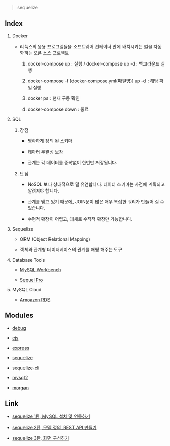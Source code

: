 > sequelize

Index
-----

1. Docker
    -   리눅스의 응용 프로그램들을 소프트웨어 컨테이너 안에 배치시키는 일을 자동화하는 오픈 소스 프로젝트
        1. docker-compose up : 실행  /  docker-compose up -d : 백그라운드 실행

        2. docker-compose -f [docker-compose.yml(파일명)] up -d : 해당 파일 실행

        3. docker ps : 현재 구동 확인

        4. docker-compose down : 종료

2. SQL
    1. 장점
        - 명확하게 정의 된 스키마

        - 데아터 무결성 보장

        - 관계는 각 데이터를 중복없이 한번만 저장됩니다.

    2. 단점
        - NoSQL 보다 상대적으로 덜 유연합니다. 데이터 스키마는 사전에 계획되고 알려져야 합니다.

        - 관계를 맺고 있기 때문에, JOIN문이 많은 매우 복잡한 쿼리가 만들어 질 수 있습니다.

        - 수평적 확장이 어렵고, 대체로 수직적 확장만 가능합니다.

3. Sequelize
    - ORM (Object Relational Mapping)

    - 객체와 관계형 데이터베이스의 관계를 매핑 해주는 도구 

4. Database Tools
    - <a href="https://www.mysql.com/products/workbench/">MySQL Workbench</a>

    - <a href="https://www.sequelpro.com/">Sequel Pro</a>

5. MySQL Cloud
    - <a href="https://aws.amazon.com/ko/documentdb/">Amoazon RDS</a>

Modules
-------

* <a href="https://github.com/visionmedia/debug#readme">debug</a>

* <a href="https://github.com/mde/ejs">ejs</a>

* <a href="http://expressjs.com/">express</a>

* <a href="https://sequelize.org/">sequelize</a>

* <a href="https://www.npmjs.com/package/sequelize-cli">sequelize-cli</a>

* <a href="https://github.com/sidorares/node-mysql2#readme">mysql2</a>

* <a href="https://github.com/expressjs/morgan#readme">morgan</a>

Link
----

* <a href="https://ljlm0402.netlify.com/nodejs/sequlize.1/">sequelize 1탄, MySQL 설치 및 연동하기</a>

* <a href="https://ljlm0402.netlify.com/nodejs/sequlize.2/">sequelize 2탄, 모델 정의, REST API 만들기</a>

* <a href="https://ljlm0402.netlify.com/nodejs/sequlize.2/">sequelize 3탄, 화면 구성하기</a>
